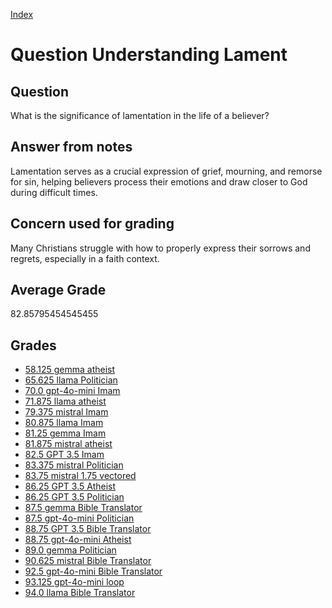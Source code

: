 
[Index](../../index.md)
# Question Understanding Lament
## Question
What is the significance of lamentation in the life of a believer?

## Answer from notes
Lamentation serves as a crucial expression of grief, mourning, and remorse for sin, helping believers process their emotions and draw closer to God during difficult times.

## Concern used for grading
Many Christians struggle with how to properly express their sorrows and regrets, especially in a faith context.

## Average Grade
82.85795454545455

## Grades
 * [58.125 gemma atheist](../answers/gemma_atheist/Understanding_Lament.md)
 * [65.625 llama Politician](../answers/llama_Politician/Understanding_Lament.md)
 * [70.0 gpt-4o-mini Imam](../answers/gpt-4o-mini_Imam/Understanding_Lament.md)
 * [71.875 llama atheist](../answers/llama_atheist/Understanding_Lament.md)
 * [79.375 mistral Imam](../answers/mistral_Imam/Understanding_Lament.md)
 * [80.875 llama Imam](../answers/llama_Imam/Understanding_Lament.md)
 * [81.25 gemma Imam](../answers/gemma_Imam/Understanding_Lament.md)
 * [81.875 mistral atheist](../answers/mistral_atheist/Understanding_Lament.md)
 * [82.5 GPT 3.5 Imam](../answers/GPT_3.5_Imam/Understanding_Lament.md)
 * [83.375 mistral Politician](../answers/mistral_Politician/Understanding_Lament.md)
 * [83.75 mistral 1.75 vectored](../answers/mistral_1.75_vectored/Understanding_Lament.md)
 * [86.25 GPT 3.5 Atheist](../answers/GPT_3.5_Atheist/Understanding_Lament.md)
 * [86.25 GPT 3.5 Politician](../answers/GPT_3.5_Politician/Understanding_Lament.md)
 * [87.5 gemma Bible Translator](../answers/gemma_Bible_Translator/Understanding_Lament.md)
 * [87.5 gpt-4o-mini Politician](../answers/gpt-4o-mini_Politician/Understanding_Lament.md)
 * [88.75 GPT 3.5 Bible Translator](../answers/GPT_3.5_Bible_Translator/Understanding_Lament.md)
 * [88.75 gpt-4o-mini Atheist](../answers/gpt-4o-mini_Atheist/Understanding_Lament.md)
 * [89.0 gemma Politician](../answers/gemma_Politician/Understanding_Lament.md)
 * [90.625 mistral Bible Translator](../answers/mistral_Bible_Translator/Understanding_Lament.md)
 * [92.5 gpt-4o-mini Bible Translator](../answers/gpt-4o-mini_Bible_Translator/Understanding_Lament.md)
 * [93.125 gpt-4o-mini loop](../answers/gpt-4o-mini_loop/Understanding_Lament.md)
 * [94.0 llama Bible Translator](../answers/llama_Bible_Translator/Understanding_Lament.md)
